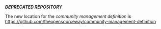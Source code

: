 ___DEPRECATED REPOSITORY___

The new location for the _community management definition_ is https://github.com/theopensourceway/community-management-definition
